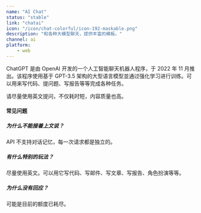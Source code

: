 ```yaml
---
name: "AI Chat"
status: "stable"
link: "chatai"
icon: "/icon/chat-colorful/icon-192-maskable.png"
description: "和各种大模型聊天，提供丰富的模板。"
channel: ai
platform:
    - web
---
```


ChatGPT 是由 OpenAI 开发的一个人工智能聊天机器人程序，于 2022 年 11 月推出。该程序使用基于 GPT-3.5 架构的大型语言模型並通过强化学习进行训练。可以用来写代码、提问题、写报告等等完成各种任务。

请尽量使用英文提问，不仅耗时短，内容质量也高。

#### 常见问题

##### 为什么不能接着上文说？

API 不支持对话记忆，每一次请求都是独立的。

##### 有什么特别的玩法？

尽量使用英文。可以用它写代码、写邮件、写文章、写报告、角色扮演等等。

##### 为什么没有回应？

可能是目前的额度已耗尽。
